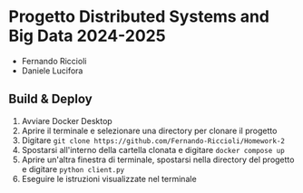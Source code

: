 # Progetto Distributed Systems and Big Data 2024-2025
- Fernando Riccioli
- Daniele Lucifora

## Build & Deploy
1. Avviare Docker Desktop
2. Aprire il terminale e selezionare una directory per clonare il progetto
3. Digitare `git clone https://github.com/Fernando-Riccioli/Homework-2`
4. Spostarsi all'interno della cartella clonata e digitare `docker compose up`
5. Aprire un'altra finestra di terminale, spostarsi nella directory del progetto e digitare `python client.py`
6. Eseguire le istruzioni visualizzate nel terminale
